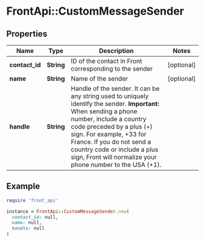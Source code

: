 # FrontApi::CustomMessageSender

## Properties

| Name | Type | Description | Notes |
| ---- | ---- | ----------- | ----- |
| **contact_id** | **String** | ID of the contact in Front corresponding to the sender | [optional] |
| **name** | **String** | Name of the sender | [optional] |
| **handle** | **String** | Handle of the sender. It can be any string used to uniquely identify the sender. **Important:** When sending a phone number, include a country code preceded by a plus (+) sign. For example, +33 for France. If you do not send a country code or include a plus sign, Front will normalize your phone number to the USA (+1). |  |

## Example

```ruby
require 'front_api'

instance = FrontApi::CustomMessageSender.new(
  contact_id: null,
  name: null,
  handle: null
)
```

